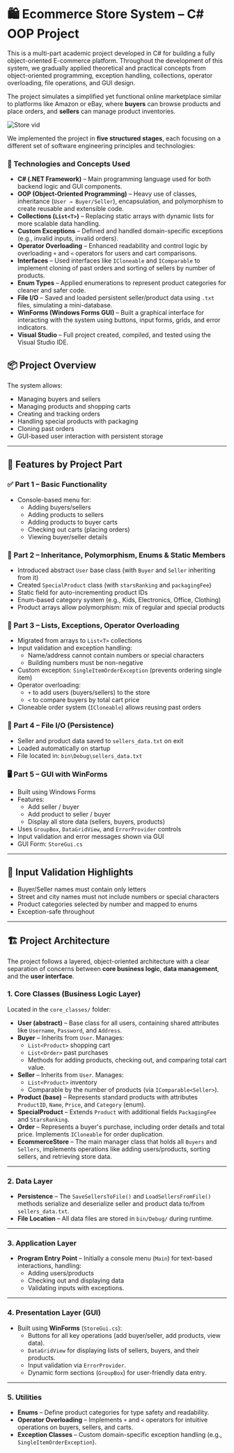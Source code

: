 # 🛍️ Ecommerce Store System – C# OOP Project

This is a multi-part academic project developed in C# for building a fully object-oriented E-commerce platform. Throughout the development of this system, we gradually applied theoretical and practical concepts from object-oriented programming, exception handling, collections, operator overloading, file operations, and GUI design.

The project simulates a simplified yet functional online marketplace similar to platforms like Amazon or eBay, where **buyers** can browse products and place orders, and **sellers** can manage product inventories.

![Store vid](https://github.com/user-attachments/assets/5b8c0e12-b042-40fa-a9af-7b0cd5d7a973)


We implemented the project in **five structured stages**, each focusing on a different set of software engineering principles and technologies:

### 🔧 Technologies and Concepts Used

- **C# (.NET Framework)** – Main programming language used for both backend logic and GUI components.
- **OOP (Object-Oriented Programming)** – Heavy use of classes, inheritance (`User → Buyer/Seller`), encapsulation, and polymorphism to create reusable and extensible code.
- **Collections (`List<T>`)** – Replacing static arrays with dynamic lists for more scalable data handling.
- **Custom Exceptions** – Defined and handled domain-specific exceptions (e.g., invalid inputs, invalid orders).
- **Operator Overloading** – Enhanced readability and control logic by overloading `+` and `<` operators for users and cart comparisons.
- **Interfaces** – Used interfaces like `ICloneable` and `IComparable` to implement cloning of past orders and sorting of sellers by number of products.
- **Enum Types** – Applied enumerations to represent product categories for cleaner and safer code.
- **File I/O** – Saved and loaded persistent seller/product data using `.txt` files, simulating a mini-database.
- **WinForms (Windows Forms GUI)** – Built a graphical interface for interacting with the system using buttons, input forms, grids, and error indicators.
- **Visual Studio** – Full project created, compiled, and tested using the Visual Studio IDE.


## 📦 Project Overview

The system allows:
- Managing buyers and sellers
- Managing products and shopping carts
- Creating and tracking orders
- Handling special products with packaging
- Cloning past orders
- GUI-based user interaction with persistent storage

---

## 📂 Features by Project Part

### ✅ Part 1 – Basic Functionality
- Console-based menu for:
  - Adding buyers/sellers
  - Adding products to sellers
  - Adding products to buyer carts
  - Checking out carts (placing orders)
  - Viewing buyer/seller details

### 🚀 Part 2 – Inheritance, Polymorphism, Enums & Static Members
- Introduced abstract `User` base class (with `Buyer` and `Seller` inheriting from it)
- Created `SpecialProduct` class (with `starsRanking` and `packagingFee`)
- Static field for auto-incrementing product IDs
- Enum-based category system (e.g., Kids, Electronics, Office, Clothing)
- Product arrays allow polymorphism: mix of regular and special products

### 🧠 Part 3 – Lists, Exceptions, Operator Overloading
- Migrated from arrays to `List<T>` collections
- Input validation and exception handling:
  - Name/address cannot contain numbers or special characters
  - Building numbers must be non-negative
- Custom exception: `SingleItemOrderException` (prevents ordering single item)
- Operator overloading:
  - `+` to add users (buyers/sellers) to the store
  - `<` to compare buyers by total cart price
- Cloneable order system (`ICloneable`) allows reusing past orders

### 💾 Part 4 – File I/O (Persistence)
- Seller and product data saved to `sellers_data.txt` on exit
- Loaded automatically on startup
- File located in: `bin\Debug\sellers_data.txt`

### 🖥️ Part 5 – GUI with WinForms
- Built using Windows Forms
- Features:
  - Add seller / buyer
  - Add product to seller / buyer
  - Display all store data (sellers, buyers, products)
- Uses `GroupBox`, `DataGridView`, and `ErrorProvider` controls
- Input validation and error messages shown via GUI
- GUI Form: `StoreGui.cs`

---

## 🧪 Input Validation Highlights

- Buyer/Seller names must contain only letters
- Street and city names must not include numbers or special characters
- Product categories selected by number and mapped to enums
- Exception-safe throughout

---

## 🏗️ Project Architecture

The project follows a layered, object-oriented architecture with a clear separation of concerns between **core business logic**, **data management**, and the **user interface**.

### **1. Core Classes (Business Logic Layer)**
Located in the `core_classes/` folder:
- **User (abstract)** – Base class for all users, containing shared attributes like `Username`, `Password`, and `Address`.
- **Buyer** – Inherits from `User`. Manages:
  - `List<Product>` shopping cart
  - `List<Order>` past purchases
  - Methods for adding products, checking out, and comparing total cart value.
- **Seller** – Inherits from `User`. Manages:
  - `List<Product>` inventory
  - Comparable by the number of products (via `IComparable<Seller>`).
- **Product (base)** – Represents standard products with attributes `ProductID`, `Name`, `Price`, and `Category` (enum).
- **SpecialProduct** – Extends `Product` with additional fields `PackagingFee` and `StarsRanking`.
- **Order** – Represents a buyer's purchase, including order details and total price. Implements `ICloneable` for order duplication.
- **EcommerceStore** – The main manager class that holds all `Buyers` and `Sellers`, implements operations like adding users/products, sorting sellers, and retrieving store data.

---

### **2. Data Layer**
- **Persistence** – The `SaveSellersToFile()` and `LoadSellersFromFile()` methods serialize and deserialize seller and product data to/from `sellers_data.txt`.
- **File Location** – All data files are stored in `bin/Debug/` during runtime.

---

### **3. Application Layer**
- **Program Entry Point** – Initially a console menu (`Main`) for text-based interactions, handling:
  - Adding users/products
  - Checking out and displaying data
  - Validating inputs with exceptions.

---

### **4. Presentation Layer (GUI)**
- Built using **WinForms** (`StoreGui.cs`):
  - Buttons for all key operations (add buyer/seller, add products, view data).
  - `DataGridView` for displaying lists of sellers, buyers, and their products.
  - Input validation via `ErrorProvider`.
  - Dynamic form sections (`GroupBox`) for user-friendly data entry.

---

### **5. Utilities**
- **Enums** – Define product categories for type safety and readability.
- **Operator Overloading** – Implements `+` and `<` operators for intuitive operations on buyers, sellers, and carts.
- **Exception Classes** – Custom domain-specific exception handling (e.g., `SingleItemOrderException`).
